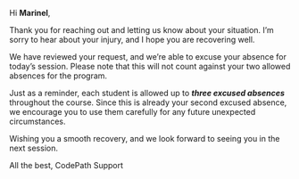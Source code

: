 Hi **Marinel**,

Thank you for reaching out and letting us know about your situation. I’m sorry to hear about your injury, and I hope you are recovering well.

We have reviewed your request, and we’re able to excuse your absence for today’s session. Please note that this will not count against your two allowed absences for the program.

Just as a reminder, each student is allowed up to ***three excused absences*** throughout the course. Since this is already your second excused absence, we encourage you to use them carefully for any future unexpected circumstances.

Wishing you a smooth recovery, and we look forward to seeing you in the next session.


All the best,
CodePath Support
